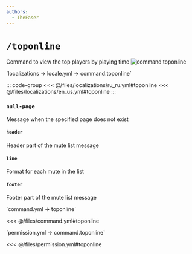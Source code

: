 ```yaml
---
authors:
  - TheFaser
---
```


# `/toponline`

Command to view the top players by playing time
![command toponline](/commandtoponline.png)

[//]: # (localization)
<!--@include: @/parts/words.md#localization--> 
<!--@include: @/parts/words.md#path--> `localizations → locale.yml → command.toponline`

<!--@include: @/parts/words.md#default--> 

::: code-group
<<< @/files/localizations/ru_ru.yml#toponline
<<< @/files/localizations/en_us.yml#toponline
:::

### `null-page`

Message when the specified page does not exist

#### `header`

Header part of the mute list message

#### `line`

Format for each mute in the list

#### `footer`

Footer part of the mute list message

[//]: # (command.yml)
<!--@include: @/parts/words.md#setting-->
<!--@include: @/parts/words.md#path--> `command.yml → toponline`

<!--@include: @/parts/words.md#default-->
<<< @/files/command.yml#toponline

<!--@include: @/parts/enable.md-->
<!--@include: @/parts/perPage.md-->
<!--@include: @/parts/aliases.md-->
<!--@include: @/parts/cooldown.md-->
<!--@include: @/parts/sound.md-->

[//]: # (permission.yml)
<!--@include: @/parts/words.md#permission-->
<!--@include: @/parts/words.md#path--> `permission.yml → command.toponline`

<!--@include: @/parts/words.md#default-->
<<< @/files/permission.yml#toponline

<!--@include: @/parts/permission/permissionTier3.md-->
<!--@include: @/parts/permission/cooldown.md-->
<!--@include: @/parts/permission/sound.md-->

